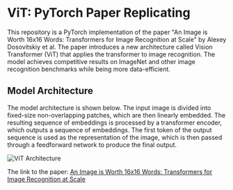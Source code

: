 # ViT: PyTorch Paper Replicating

This repository is a PyTorch implementation of the paper "An Image is Worth 16x16 Words: Transformers for Image Recognition at Scale" by Alexey Dosovitskiy et al. The paper introduces a new architecture called Vision Transformer (ViT) that applies the transformer to image recognition. The model achieves competitive results on ImageNet and other image recognition benchmarks while being more data-efficient.

## Model Architecture

The model architecture is shown below. The input image is divided into fixed-size non-overlapping patches, which are then linearly embedded. The resulting sequence of embeddings is processed by a transformer encoder, which outputs a sequence of embeddings. The first token of the output sequence is used as the representation of the image, which is then passed through a feedforward network to produce the final output.

![ViT Architecture](https://raw.githubusercontent.com/mrdbourke/pytorch-deep-learning/main/images/08-vit-paper-figure-1-architecture-overview.png)

The link to the paper: [An Image is Worth 16x16 Words: Transformers for Image Recognition at Scale](https://arxiv.org/abs/2010.11929)
